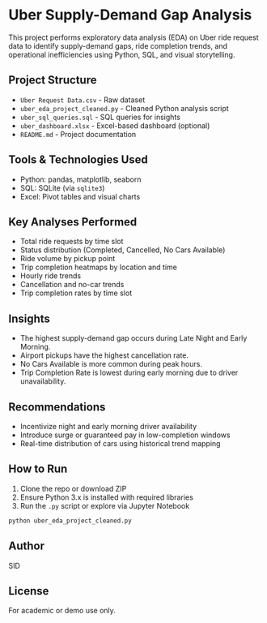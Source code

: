 
# Uber Supply-Demand Gap Analysis

This project performs exploratory data analysis (EDA) on Uber ride request data to identify supply-demand gaps, ride completion trends, and operational inefficiencies using Python, SQL, and visual storytelling.

## Project Structure

- `Uber Request Data.csv` - Raw dataset
- `uber_eda_project_cleaned.py` - Cleaned Python analysis script
- `uber_sql_queries.sql` - SQL queries for insights
- `uber_dashboard.xlsx` - Excel-based dashboard (optional)
- `README.md` - Project documentation

## Tools & Technologies Used

- Python: pandas, matplotlib, seaborn
- SQL: SQLite (via `sqlite3`)
- Excel: Pivot tables and visual charts

## Key Analyses Performed

- Total ride requests by time slot
- Status distribution (Completed, Cancelled, No Cars Available)
- Ride volume by pickup point
- Trip completion heatmaps by location and time
- Hourly ride trends
- Cancellation and no-car trends
- Trip completion rates by time slot

## Insights

- The highest supply-demand gap occurs during Late Night and Early Morning.
- Airport pickups have the highest cancellation rate.
- No Cars Available is more common during peak hours.
- Trip Completion Rate is lowest during early morning due to driver unavailability.

## Recommendations

- Incentivize night and early morning driver availability
- Introduce surge or guaranteed pay in low-completion windows
- Real-time distribution of cars using historical trend mapping

## How to Run

1. Clone the repo or download ZIP
2. Ensure Python 3.x is installed with required libraries
3. Run the `.py` script or explore via Jupyter Notebook

```bash
python uber_eda_project_cleaned.py
```

## Author

SID

## License

For academic or demo use only.
